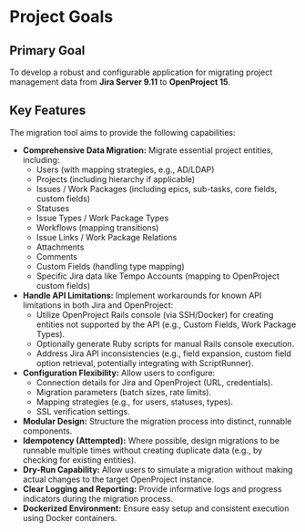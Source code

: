 # Project Goals

## Primary Goal

To develop a robust and configurable application for migrating project management data from **Jira Server 9.11** to **OpenProject 15**.

## Key Features

The migration tool aims to provide the following capabilities:

*   **Comprehensive Data Migration:** Migrate essential project entities, including:
    *   Users (with mapping strategies, e.g., AD/LDAP)
    *   Projects (including hierarchy if applicable)
    *   Issues / Work Packages (including epics, sub-tasks, core fields, custom fields)
    *   Statuses
    *   Issue Types / Work Package Types
    *   Workflows (mapping transitions)
    *   Issue Links / Work Package Relations
    *   Attachments
    *   Comments
    *   Custom Fields (handling type mapping)
    *   Specific Jira data like Tempo Accounts (mapping to OpenProject custom fields)
*   **Handle API Limitations:** Implement workarounds for known API limitations in both Jira and OpenProject:
    *   Utilize OpenProject Rails console (via SSH/Docker) for creating entities not supported by the API (e.g., Custom Fields, Work Package Types).
    *   Optionally generate Ruby scripts for manual Rails console execution.
    *   Address Jira API inconsistencies (e.g., field expansion, custom field option retrieval, potentially integrating with ScriptRunner).
*   **Configuration Flexibility:** Allow users to configure:
    *   Connection details for Jira and OpenProject (URL, credentials).
    *   Migration parameters (batch sizes, rate limits).
    *   Mapping strategies (e.g., for users, statuses, types).
    *   SSL verification settings.
*   **Modular Design:** Structure the migration process into distinct, runnable components.
*   **Idempotency (Attempted):** Where possible, design migrations to be runnable multiple times without creating duplicate data (e.g., by checking for existing entities).
*   **Dry-Run Capability:** Allow users to simulate a migration without making actual changes to the target OpenProject instance.
*   **Clear Logging and Reporting:** Provide informative logs and progress indicators during the migration process.
*   **Dockerized Environment:** Ensure easy setup and consistent execution using Docker containers.
